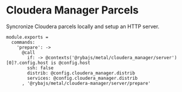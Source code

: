 
# Cloudera Manager Parcels

Syncronize Cloudera parcels locally and setup an HTTP server.


    module.exports =
      commands:
        'prepare': ->
          @call
            if: -> @contexts('@rybajs/metal/cloudera_manager/server')[0]?.config.host is @config.host
            ssh: false
            distrib: @config.cloudera_manager.distrib
            services: @config.cloudera_manager.distrib
          , '@rybajs/metal/cloudera-manager/server/prepare'
